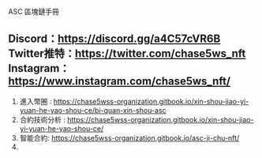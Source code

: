 ASC 區塊鏈手冊

Discord：https://discord.gg/a4C57cVR6B
Twitter推特：https://twitter.com/chase5ws_nft
Instagram：https://www.instagram.com/chase5ws_nft/
---------------------------
1. 進入幣圈 : https://chase5wss-organization.gitbook.io/xin-shou-jiao-yi-yuan-he-yao-shou-ce/bi-quan-xin-shou-asc
2. 合約技術分析 : https://chase5wss-organization.gitbook.io/xin-shou-jiao-yi-yuan-he-yao-shou-ce/
3. 智能合約: https://chase5wss-organization.gitbook.io/asc-ji-chu-nft/ 
4.
